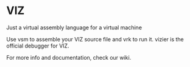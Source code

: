 # VIZ
Just a virtual assembly language for a virtual machine

Use vsm to assemble your VIZ source file and vrk to run it. vizier is the official debugger for VIZ.


For more info and documentation, check our wiki.
